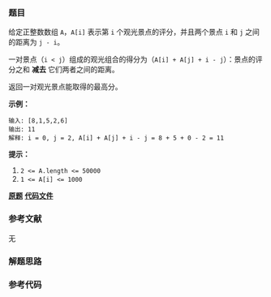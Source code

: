 ### 题目
给定正整数数组 `A`，`A[i]` 表示第 `i` 个观光景点的评分，并且两个景点 `i` 和 `j` 之间的距离为 `j - i`。

一对景点（`i < j`）组成的观光组合的得分为（`A[i] + A[j] + i - j`）：景点的评分之和 **减去** 它们两者之间的距离。

返回一对观光景点能取得的最高分。



**示例：**

    
    
    输入: [8,1,5,2,6]
    输出: 11
    解释: i = 0, j = 2, A[i] + A[j] + i - j = 8 + 5 + 0 - 2 = 11
    



**提示：**

  1. `2 <= A.length <= 50000`
  2. `1 <= A[i] <= 1000`

 **[原题](https://leetcode-cn.com/problems/best-sightseeing-pair/)**    **[代码文件]()**


### 参考文献
无

### 解题思路




### 参考代码

```go


```




